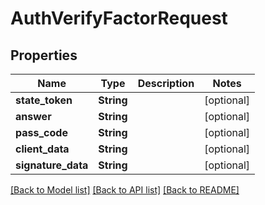 # AuthVerifyFactorRequest

## Properties
Name | Type | Description | Notes
------------ | ------------- | ------------- | -------------
**state_token** | **String** |  | [optional] 
**answer** | **String** |  | [optional] 
**pass_code** | **String** |  | [optional] 
**client_data** | **String** |  | [optional] 
**signature_data** | **String** |  | [optional] 

[[Back to Model list]](../README.md#documentation-for-models) [[Back to API list]](../README.md#documentation-for-api-endpoints) [[Back to README]](../README.md)


